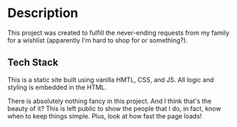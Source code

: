 # Description
This project was created to fulfill the never-ending requests from my family for a wishlist (apparently I'm hard to shop for or something?). 

## Tech Stack
This is a static site built using vanilla HMTL, CSS, and JS. All logic and styling is embedded in the HTML. 

There is absolutely nothing fancy in this project. And I think that's the beauty of it? This is left public to show the people that I do, in fact, know when to keep things simple. Plus, look at how fast the page loads!